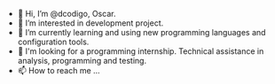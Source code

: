 - 👋 Hi, I’m @dcodigo, Oscar.
- 👀 I’m interested in development project.
- 🌱 I’m currently learning and using new programming languages and configuration tools.
- 💞️ I'm looking for a programming internship. Technical assistance in analysis, programming and testing.
- 📫 How to reach me ...

<!---
dcodigo/dcodigo is a ✨ special ✨ repository because its `README.md` (this file) appears on your GitHub profile.
--->
